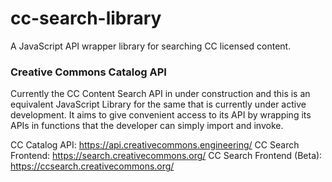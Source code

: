 # cc-search-library
A JavaScript API wrapper library for searching CC licensed content.

### Creative Commons Catalog API
Currently the CC Content Search API in under construction and this is an equivalent JavaScript Library for the same that is currently under active development. It aims to give convenient access to its API by wrapping its APIs in functions that the developer can simply import and invoke.

CC Catalog API: https://api.creativecommons.engineering/
CC Search Frontend: https://search.creativecommons.org/
CC Search Frontend (Beta): https://ccsearch.creativecommons.org/